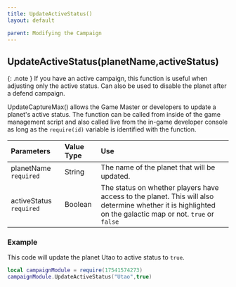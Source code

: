 ```yaml
---
title: UpdateActiveStatus()
layout: default

parent: Modifying the Campaign
---
```

<h2>UpdateActiveStatus(planetName,activeStatus)</h2>

{: .note }
If you have an active campaign, this function is useful when adjusting only the active status. Can also be used to disable the planet after a defend campaign.

UpdateCaptureMax() allows the Game Master or developers to update a planet's active status. The function can be called from inside of the game management script and also called live from the in-game developer console as long as the `require(id)` variable is identified with the function.

| Parameters     | Value Type | Use          |
|:---------------|:-----------|:-------------|
| planetName `required` | String     | The name of the planet that will be updated. |
| activeStatus `required`     | Boolean        | The status on whether players have access to the planet. This will also determine whether it is highlighted on the galactic map or not. `true` or `false` |

<h3>Example</h3>

This code will update the planet Utao to active status to `true`.

```lua
local campaignModule = require(17541574273)
campaignModule.UpdateActiveStatus("Utao",true)
```
